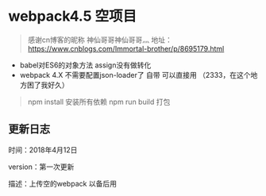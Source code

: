 # webpack4.5 空项目
> 感谢cn博客的昵称 神仙哥哥神仙哥哥灬
> 地址：https://www.cnblogs.com/Immortal-brother/p/8695179.html

* babel对ES6的对象方法 assign没有做转化 
* webpack 4.X 不需要配置json-loader了 自带  可以直接用 （2333，在这个地方困了我好久）
> npm install 安装所有依赖
> npm run build 打包

## 更新日志

时间：2018年4月12日

version：第一次更新

描述：上传空的webpack 以备后用

